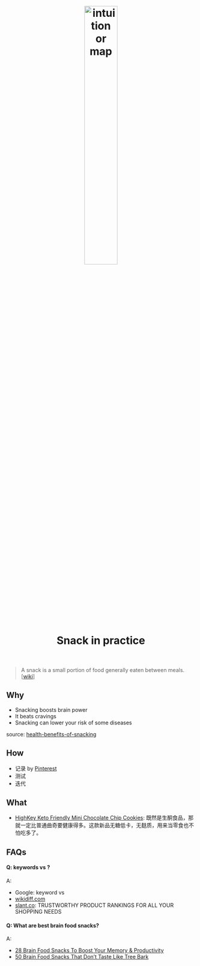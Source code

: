 <h1 align="center">
<br>
	<a href="https://visual.ly/community/Infographics/food/your-guide-healthy-snacking">
  <img src="https://thumbnails-visually.netdna-ssl.com/YourGuidetoHealthySnacking_5295334805169_w1500.jpg" alt="intuition or map" width=42%">
  </a>
  <br><br>
Snack in practice
  <br><br>
</h1>

> A snack is a small portion of food generally eaten between meals. [[wiki](https://www.wikiwand.com/en/Snack#)]

## Why 

* Snacking boosts brain power
* It beats cravings
* Snacking can lower your risk of some diseases

source: [health-benefits-of-snacking](https://blog.mercy.com/health-benefits-of-snacking/)

## How

* 记录 by [Pinterest](https://www.pinterest.com/willwillwang/snack/)
* 测试
* 迭代


## What 

* [HighKey Keto Friendly Mini Chocolate Chip Cookies](https://www.costco.com/highkey-keto-friendly-mini-chocolate-chip-cookies-12-oz%2c-2-pack.product.100724650.html): 既然是生酮食品，那就一定比普通曲奇要健康得多。这款新品无糖低卡，无麸质，用来当零食也不怕吃多了。


## FAQs

#### Q: keywords vs ?

A: 

* Google: keyword vs 
* [wikidiff.com](https://wikidiff.com/)
* [slant.co](https://www.slant.co/): TRUSTWORTHY PRODUCT RANKINGS FOR ALL YOUR SHOPPING NEEDS

#### Q: What are best brain food snacks?

A: 

* [28 Brain Food Snacks To Boost Your Memory & Productivity](https://snacknation.com/blog/brain-food-snacks/)
* [50 Brain Food Snacks That Don’t Taste Like Tree Bark](https://smallbiztrends.com/2017/02/brain-food-snacks.html)

